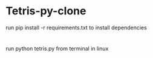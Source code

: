 # Tetris-py-clone
run pip install -r requirements.txt to install dependencies 
#
run python tetris.py from terminal in linux
